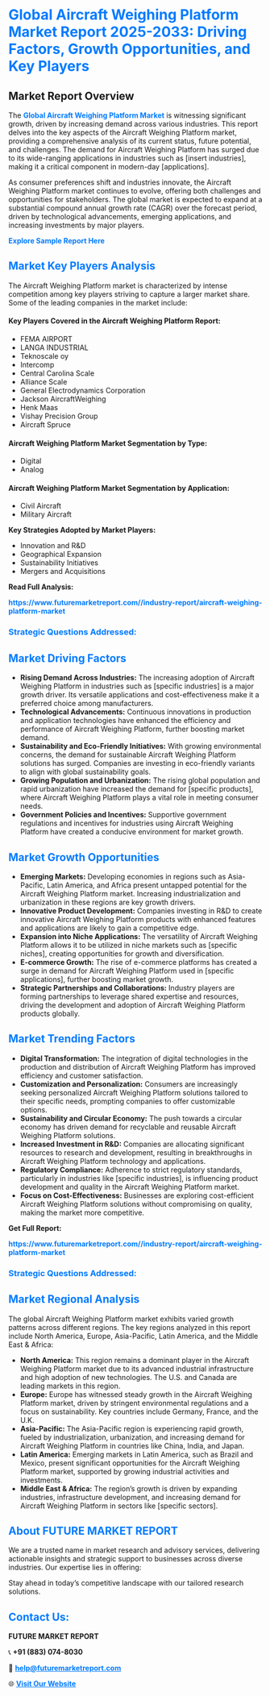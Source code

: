 <h1 style="color: #007BFF;">Global Aircraft Weighing Platform Market Report 2025-2033: Driving Factors, Growth Opportunities, and Key Players</h1>

<section id="overview">
<h2>Market Report Overview</h2>
<p>The <a href="https://www.futuremarketreport.com//industry-report/aircraft-weighing-platform-market" style="color: #007BFF; text-decoration: none;"><strong>Global Aircraft Weighing Platform Market</strong></a> is witnessing significant growth, driven by increasing demand across various industries. This report delves into the key aspects of the Aircraft Weighing Platform market, providing a comprehensive analysis of its current status, future potential, and challenges. The demand for Aircraft Weighing Platform has surged due to its wide-ranging applications in industries such as [insert industries], making it a critical component in modern-day [applications].</p>
<p>As consumer preferences shift and industries innovate, the Aircraft Weighing Platform market continues to evolve, offering both challenges and opportunities for stakeholders. The global market is expected to expand at a substantial compound annual growth rate (CAGR) over the forecast period, driven by technological advancements, emerging applications, and increasing investments by major players.</p>
</section>

<section id="overview">
<p><a href="https://www.futuremarketreport.com//request-sample/reportId=49854" style="color: #007BFF; text-decoration: none;"><strong>Explore Sample Report Here</strong></a></p>
</section>

<section id="key-players">
<h2 style="color: #007BFF;">Market Key Players Analysis</h2>
<p>The Aircraft Weighing Platform market is characterized by intense competition among key players striving to capture a larger market share. Some of the leading companies in the market include:</p>
<h4>Key Players Covered in the Aircraft Weighing Platform Report:</h4>
<ul><li>FEMA AIRPORT</li><li>LANGA INDUSTRIAL</li><li>Teknoscale oy</li><li>Intercomp</li><li>Central Carolina Scale</li><li>Alliance Scale</li><li>General Electrodynamics Corporation</li><li>Jackson AircraftWeighing</li><li>Henk Maas</li><li>Vishay Precision Group</li><li>Aircraft Spruce</li></ul>
<h4>Aircraft Weighing Platform Market Segmentation by Type:</h4>
<ul><li>Digital</li><li>Analog</li></ul>

<h4>Aircraft Weighing Platform Market Segmentation by Application:</h4>
<ul><li>Civil Aircraft</li><li>Military Aircraft</li></ul>
<p><strong>Key Strategies Adopted by Market Players:</strong></p>
<ul>
<li>Innovation and R&D</li>
<li>Geographical Expansion</li>
<li>Sustainability Initiatives</li>
<li>Mergers and Acquisitions</li>
</ul>
</section>

<section>
<p><strong>Read Full Analysis: </strong></p><a href="https://www.futuremarketreport.com//industry-report/aircraft-weighing-platform-market" style="color: #007BFF; text-decoration: none;"><strong>https://www.futuremarketreport.com//industry-report/aircraft-weighing-platform-market</strong></a>
<h3 style="color: #007BFF;">Strategic Questions Addressed:</h3>
</section>

<section id="driving-factors">
<h2 style="color: #007BFF;">Market Driving Factors</h2>
<ul>
<li><strong>Rising Demand Across Industries:</strong> The increasing adoption of Aircraft Weighing Platform in industries such as [specific industries] is a major growth driver. Its versatile applications and cost-effectiveness make it a preferred choice among manufacturers.</li>
<li><strong>Technological Advancements:</strong> Continuous innovations in production and application technologies have enhanced the efficiency and performance of Aircraft Weighing Platform, further boosting market demand.</li>
<li><strong>Sustainability and Eco-Friendly Initiatives:</strong> With growing environmental concerns, the demand for sustainable Aircraft Weighing Platform solutions has surged. Companies are investing in eco-friendly variants to align with global sustainability goals.</li>
<li><strong>Growing Population and Urbanization:</strong> The rising global population and rapid urbanization have increased the demand for [specific products], where Aircraft Weighing Platform plays a vital role in meeting consumer needs.</li>
<li><strong>Government Policies and Incentives:</strong> Supportive government regulations and incentives for industries using Aircraft Weighing Platform have created a conducive environment for market growth.</li>
</ul>
</section>

<section id="growth-opportunities">
<h2 style="color: #007BFF;">Market Growth Opportunities</h2>
<ul>
<li><strong>Emerging Markets:</strong> Developing economies in regions such as Asia-Pacific, Latin America, and Africa present untapped potential for the Aircraft Weighing Platform market. Increasing industrialization and urbanization in these regions are key growth drivers.</li>
<li><strong>Innovative Product Development:</strong> Companies investing in R&D to create innovative Aircraft Weighing Platform products with enhanced features and applications are likely to gain a competitive edge.</li>
<li><strong>Expansion into Niche Applications:</strong> The versatility of Aircraft Weighing Platform allows it to be utilized in niche markets such as [specific niches], creating opportunities for growth and diversification.</li>
<li><strong>E-commerce Growth:</strong> The rise of e-commerce platforms has created a surge in demand for Aircraft Weighing Platform used in [specific applications], further boosting market growth.</li>
<li><strong>Strategic Partnerships and Collaborations:</strong> Industry players are forming partnerships to leverage shared expertise and resources, driving the development and adoption of Aircraft Weighing Platform products globally.</li>
</ul>
</section>

<section id="trending-factors">
<h2 style="color: #007BFF;">Market Trending Factors</h2>
<ul>
<li><strong>Digital Transformation:</strong> The integration of digital technologies in the production and distribution of Aircraft Weighing Platform has improved efficiency and customer satisfaction.</li>
<li><strong>Customization and Personalization:</strong> Consumers are increasingly seeking personalized Aircraft Weighing Platform solutions tailored to their specific needs, prompting companies to offer customizable options.</li>
<li><strong>Sustainability and Circular Economy:</strong> The push towards a circular economy has driven demand for recyclable and reusable Aircraft Weighing Platform solutions.</li>
<li><strong>Increased Investment in R&D:</strong> Companies are allocating significant resources to research and development, resulting in breakthroughs in Aircraft Weighing Platform technology and applications.</li>
<li><strong>Regulatory Compliance:</strong> Adherence to strict regulatory standards, particularly in industries like [specific industries], is influencing product development and quality in the Aircraft Weighing Platform market.</li>
<li><strong>Focus on Cost-Effectiveness:</strong> Businesses are exploring cost-efficient Aircraft Weighing Platform solutions without compromising on quality, making the market more competitive.</li>
</ul>
</section>

<section>
<p><strong>Get Full Report: </strong></p><a href="https://www.futuremarketreport.com//industry-report/aircraft-weighing-platform-market" style="color: #007BFF; text-decoration: none;"><strong>https://www.futuremarketreport.com//industry-report/aircraft-weighing-platform-market</strong></a>
<h3 style="color: #007BFF;">Strategic Questions Addressed:</h3>
</section>


<section id="regional-analysis">
<h2 style="color: #007BFF;">Market Regional Analysis</h2>
<p>The global Aircraft Weighing Platform market exhibits varied growth patterns across different regions. The key regions analyzed in this report include North America, Europe, Asia-Pacific, Latin America, and the Middle East & Africa:</p>
<ul>
<li><strong>North America:</strong> This region remains a dominant player in the Aircraft Weighing Platform market due to its advanced industrial infrastructure and high adoption of new technologies. The U.S. and Canada are leading markets in this region.</li>
<li><strong>Europe:</strong> Europe has witnessed steady growth in the Aircraft Weighing Platform market, driven by stringent environmental regulations and a focus on sustainability. Key countries include Germany, France, and the U.K.</li>
<li><strong>Asia-Pacific:</strong> The Asia-Pacific region is experiencing rapid growth, fueled by industrialization, urbanization, and increasing demand for Aircraft Weighing Platform in countries like China, India, and Japan.</li>
<li><strong>Latin America:</strong> Emerging markets in Latin America, such as Brazil and Mexico, present significant opportunities for the Aircraft Weighing Platform market, supported by growing industrial activities and investments.</li>
<li><strong>Middle East & Africa:</strong> The region’s growth is driven by expanding industries, infrastructure development, and increasing demand for Aircraft Weighing Platform in sectors like [specific sectors].</li>
</ul>
</section>

<footer>
<h2 style="color: #007BFF;">About FUTURE MARKET REPORT</h2>
<p>We are a trusted name in market research and advisory services, delivering actionable insights and strategic support to businesses across diverse industries. Our expertise lies in offering:</p>

<p>Stay ahead in today’s competitive landscape with our tailored research solutions.</p>

<h2 style="color: #007BFF;">Contact Us:</h2>
<p><strong>FUTURE MARKET REPORT</strong></p>
<p>📞 <strong>+91 (883) 074-8030</strong></p>
<p>📧 <strong><a href="mailto:help@futuremarketreport.com" style="color: #007BFF;">help@futuremarketreport.com</a></strong></p>
<p>🌐 <strong><a href="https://www.futuremarketreport.com/" style="color: #007BFF;">Visit Our Website</a></strong></p>
</footer>